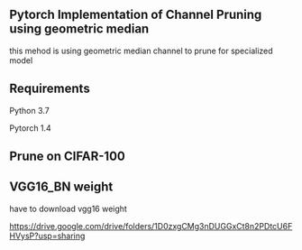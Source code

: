 ## Pytorch Implementation of Channel Pruning using geometric median 
this mehod is using geometric median channel to prune for specialized model

## Requirements
Python 3.7

Pytorch 1.4

## Prune on CIFAR-100

## VGG16_BN weight
have to download vgg16 weight 

https://drive.google.com/drive/folders/1D0zxgCMg3nDUGGxCt8n2PDtcU6FHVysP?usp=sharing

